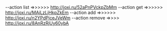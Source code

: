 --action list =>>>>>>  http://joxi.ru/52aPnPVckpZbMm
--action get  =>>>>>>  http://joxi.ru/MAjLzLjHkpZkEm
--action add  =>>>>>>  http://joxi.ru/n2YPdPjceJVeWm
--action remove =>>>>  http://joxi.ru/8AnRzRjUy60ybA